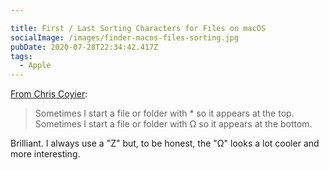 ```yaml
---

title: First / Last Sorting Characters for Files on macOS
socialImage: /images/finder-macos-files-sorting.jpg
pubDate: 2020-07-28T22:34:42.417Z
tags:
  - Apple
---
```

[From Chris Coyier](https://chriscoyier.net/2020/07/28/first-last-sorting-characters-for-files-folders-on-macos/):

> Sometimes I start a file or folder with * so it appears at the top.
> Sometimes I start a file or folder with Ω so it appears at the bottom.

Brilliant. I always use a "Z" but, to be honest, the "Ω" looks a lot cooler and more interesting.